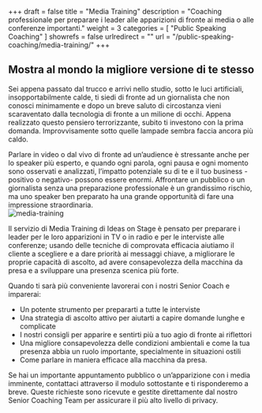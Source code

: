 +++
draft 		= false
title 		= "Media Training"
description	= "Coaching professionale per preparare i leader alle apparizioni di fronte ai media o alle conferenze importanti."
weight		= 3
categories	= [ "Public Speaking Coaching" ]
showrefs	= false
urlredirect	= ""
url 		= "/public-speaking-coaching/media-training/"
+++

## Mostra al mondo la migliore versione di te stesso

Sei appena passato dal trucco e arrivi nello studio, sotto le luci artificiali, insopportabilmente calde, ti siedi di fronte ad un giornalista che non conosci minimamente e dopo un breve saluto di circostanza vieni scaraventato dalla tecnologia di fronte a un milione di occhi. Appena realizzato questo pensiero terrorizzante, subito ti investono con la prima domanda. Improvvisamente sotto quelle lampade sembra faccia ancora più caldo. 

Parlare in video o dal vivo di fronte ad un’audience è stressante anche per lo speaker più esperto, e quando ogni parola, ogni pausa e ogni momento sono osservati e analizzati, l’impatto potenziale su di te e il tuo business - positivo o negativo- possono essere enormi. Affrontare un pubblico o un giornalista senza una preparazione professionale è un grandissimo rischio, ma uno speaker ben preparato ha una grande opportunità di fare una impressione straordinaria.  
![media-training][pic1]

Il servizio di Media Training di Ideas on Stage è pensato per preparare i leader per le loro apparizioni in TV o in radio e per le interviste alle conferenze; usando delle tecniche di comprovata efficacia aiutiamo il cliente a scegliere e a dare priorità ai messaggi chiave, a migliorare le proprie capacità di ascolto, ad avere consapevolezza della macchina da presa e a sviluppare una presenza scenica più forte.  

Quando ti sarà più conveniente lavorerai con i nostri Senior Coach e imparerai: 

* Un potente strumento per prepararti a tutte le interviste 
* Una strategia di ascolto attivo per aiutarti a capire domande lunghe e complicate
* I nostri consigli per apparire e sentirti più a tuo agio di fronte ai riflettori
* Una migliore consapevolezza delle condizioni ambientali e come la tua presenza abbia un ruolo importante, specialmente in situazioni ostili
* Come parlare in maniera efficace alla macchina da presa. 

Se hai un importante appuntamento pubblico o un’apparizione con i media imminente, contattaci attraverso il modulo sottostante e ti risponderemo a breve. Queste richieste sono ricevute e gestite direttamente dal nostro Senior Coaching Team per assicurare il più alto livello di privacy.

[pic1]: /pictures/public-speaking-coaching/media-training/media-training.jpg